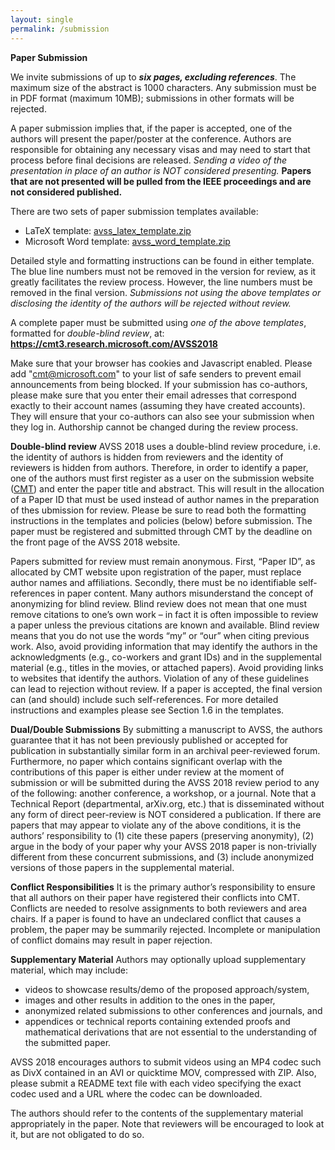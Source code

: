```yaml
---
layout: single
permalink: /submission
---
```

**Paper Submission**

We invite submissions of up to <b><i>six pages, excluding references</i></b>. The maximum size of the abstract is 1000 characters. Any submission must be in PDF format (maximum 10MB); submissions in other formats will be rejected.

A paper submission implies that, if the paper is accepted, one of the authors will present the paper/poster at the conference. Authors are responsible for obtaining any necessary visas and may need to start that process before final decisions are released. *Sending a video of the presentation in place of an author is NOT considered presenting.* **Papers that are not presented will be pulled from the IEEE proceedings and are not considered published.**

There are two sets of paper submission templates available:
- LaTeX template: <a href="assets/avss_latex_template.zip">avss_latex_template.zip</a>
- Microsoft Word template: <a href="assets/avss_word_template.zip">avss_word_template.zip</a>

Detailed style and formatting instructions can be found in either template. The blue line numbers must not be removed in the version for review, as it greatly facilitates the review process. However, the line numbers must be removed in the final version. *Submissions not using the above templates or disclosing the identity of the authors will be rejected without review.*

A complete paper must be submitted using *one of the above templates*, formatted for *double-blind review*, at: **<a href="https://cmt3.research.microsoft.com/AVSS2018">https://cmt3.research.microsoft.com/AVSS2018</a>**

Make sure that your browser has cookies and Javascript enabled. Please add "cmt@microsoft.com" to your list of safe senders to prevent email announcements from being blocked. If your submission has co-authors, please make sure that you enter their email adresses that correspond exactly to their account names (assuming they have created accounts). They will ensure that your co-authors can also see your submission when they log in. Authorship cannot be changed during the review process.

**Double-blind review**
AVSS 2018 uses a double-blind review procedure, i.e. the identity of authors is hidden from reviewers and the identity of reviewers is hidden from authors. Therefore, in order to identify a paper, one of the authors must first register as a user on the submission website (<a href="https://cmt3.research.microsoft.com/AVSS2018">CMT</a>) and enter the paper title and abstract. This will result in the allocation of a Paper ID that must be used instead of author names in the preparation of thes ubmission for review. Please be sure to read both the formatting instructions in the templates and policies (below) before submission. The paper must be registered and submitted through CMT by the deadline on the front page of the AVSS 2018 website.

Papers submitted for review must remain anonymous. First, “Paper ID”, as allocated by CMT website upon registration of the paper, must replace author names and affiliations. Secondly, there must be no identifiable self-references in paper content. Many authors misunderstand the concept of anonymizing for blind review. Blind review does not mean that one must remove citations to one’s own work – in fact it is often impossible to review a paper unless the previous citations are known and available. Blind review means that you do not use the words “my” or “our” when citing previous work. Also, avoid providing information that may identify the authors in the acknowledgments (e.g., co-workers and grant IDs) and in the supplemental material (e.g., titles in the movies, or attached papers). Avoid providing links to websites that identify the authors. Violation of any of these guidelines can lead to rejection without review. If a paper is accepted, the final version can (and should) include such self-references. For more detailed instructions and examples please see Section 1.6 in the templates.

**Dual/Double Submissions**
By submitting a manuscript to AVSS, the authors guarantee that it has not been previously published or accepted for publication in substantially similar form in an archival peer-reviewed forum. Furthermore, no paper which contains significant overlap with the contributions of this paper is either under review at the moment of submission or will be submitted during the AVSS 2018 review period to any of the following: another conference, a workshop, or a journal. Note that a Technical Report (departmental, arXiv.org, etc.) that is disseminated without any form of direct peer-review is NOT considered a publication.   If there are papers that may appear to violate any of the above conditions, it is the authors’ responsibility to (1) cite these papers (preserving anonymity), (2) argue in the body of your paper why your AVSS 2018 paper is non-trivially different from these concurrent submissions, and (3) include anonymized versions of those papers in the supplemental material.

**Conflict Responsibilities**
It is the primary author’s responsibility to ensure that all authors on their paper have registered their conflicts into CMT. Conflicts are needed to resolve assignments to both reviewers and area chairs. If a paper is found to have an undeclared conflict that causes a problem, the paper may be summarily rejected. Incomplete or manipulation of conflict domains may result in paper rejection.

**Supplementary Material**
Authors may optionally upload supplementary material, which may include:
- videos to showcase results/demo of the proposed approach/system,
- images and other results in addition to the ones in the paper,
- anonymized related submissions to other conferences and journals, and
- appendices or technical reports containing extended proofs and mathematical derivations that are not essential to the understanding of the submitted paper.

AVSS 2018 encourages authors to submit videos using an MP4 codec such as DivX contained in an AVI or quicktime MOV, compressed with ZIP. Also, please submit a README text file with each video specifying the exact codec used and a URL where the codec can be downloaded.

The authors should refer to the contents of the supplementary material appropriately in the paper. Note that reviewers will be encouraged to look at it, but are not obligated to do so.
